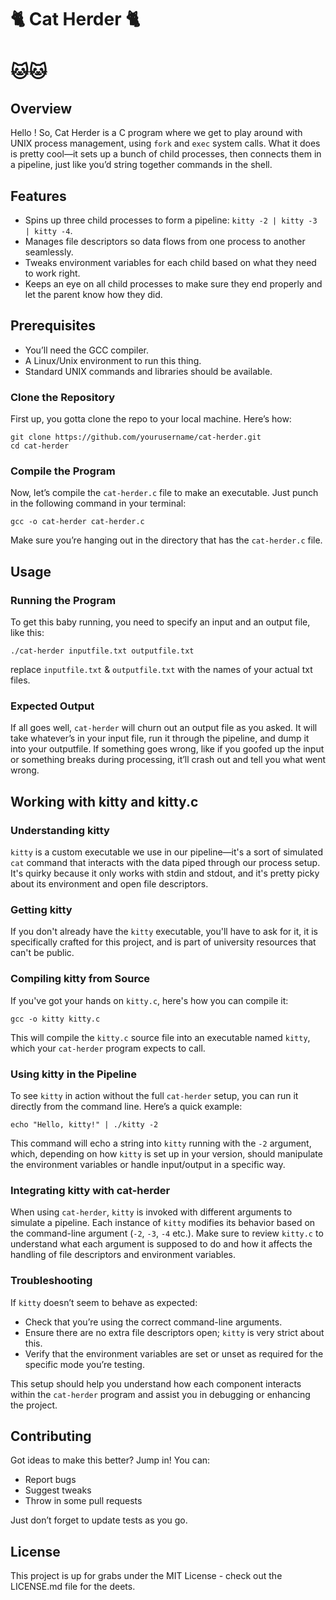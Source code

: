 # 🐈 Cat Herder 🐈 

# 🐱🐱

## Overview
Hello ! So, Cat Herder is a C program where we get to play around with UNIX process management, using `fork` and `exec` system calls. What it does is pretty cool—it sets up a bunch of child processes, then connects them in a pipeline, just like you’d string together commands in the shell.

## Features
- Spins up three child processes to form a pipeline: `kitty -2 | kitty -3 | kitty -4`.
- Manages file descriptors so data flows from one process to another seamlessly.
- Tweaks environment variables for each child based on what they need to work right.
- Keeps an eye on all child processes to make sure they end properly and let the parent know how they did.

## Prerequisites
- You’ll need the GCC compiler.
- A Linux/Unix environment to run this thing.
- Standard UNIX commands and libraries should be available.

### Clone the Repository
First up, you gotta clone the repo to your local machine. Here’s how:

```
git clone https://github.com/yourusername/cat-herder.git
cd cat-herder
```

### Compile the Program
Now, let’s compile the `cat-herder.c` file to make an executable. Just punch in the following command in your terminal:

```
gcc -o cat-herder cat-herder.c
```

Make sure you’re hanging out in the directory that has the `cat-herder.c` file.

## Usage

### Running the Program
To get this baby running, you need to specify an input and an output file, like this:

```
./cat-herder inputfile.txt outputfile.txt
```

replace `inputfile.txt` & `outputfile.txt` with the names of your actual txt files.

### Expected Output
If all goes well, `cat-herder` will churn out an output file as you asked. It will take whatever’s in your input file, run it through the pipeline, and dump it into your outputfile. If something goes wrong, like if you goofed up the input or something breaks during processing, it’ll crash out and tell you what went wrong.

## Working with kitty and kitty.c

### Understanding kitty
`kitty` is a custom executable we use in our pipeline—it's a sort of simulated `cat` command that interacts with the data piped through our process setup. It's quirky because it only works with stdin and stdout, and it's pretty picky about its environment and open file descriptors.

### Getting kitty
If you don't already have the `kitty` executable, you'll have to ask for it, it is specifically crafted for this project, and is part of university resources that can't be public.

### Compiling kitty from Source
If you've got your hands on `kitty.c`, here's how you can compile it:

```
gcc -o kitty kitty.c
```

This will compile the `kitty.c` source file into an executable named `kitty`, which your `cat-herder` program expects to call.

### Using kitty in the Pipeline
To see `kitty` in action without the full `cat-herder` setup, you can run it directly from the command line. Here’s a quick example:

```
echo "Hello, kitty!" | ./kitty -2
```

This command will echo a string into `kitty` running with the `-2` argument, which, depending on how `kitty` is set up in your version, should manipulate the environment variables or handle input/output in a specific way.

### Integrating kitty with cat-herder
When using `cat-herder`, `kitty` is invoked with different arguments to simulate a pipeline. Each instance of `kitty` modifies its behavior based on the command-line argument (`-2`, `-3`, `-4` etc.). Make sure to review `kitty.c` to understand what each argument is supposed to do and how it affects the handling of file descriptors and environment variables.

### Troubleshooting
If `kitty` doesn’t seem to behave as expected:
- Check that you’re using the correct command-line arguments.
- Ensure there are no extra file descriptors open; `kitty` is very strict about this.
- Verify that the environment variables are set or unset as required for the specific mode you’re testing.

This setup should help you understand how each component interacts within the `cat-herder` program and assist you in debugging or enhancing the project.

## Contributing
Got ideas to make this better? Jump in! You can:
- Report bugs
- Suggest tweaks
- Throw in some pull requests

Just don’t forget to update tests as you go.

## License
This project is up for grabs under the MIT License - check out the LICENSE.md file for the deets.
